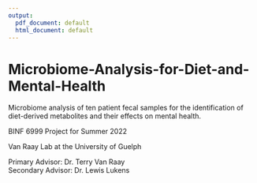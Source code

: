 ```yaml
---
output:
  pdf_document: default
  html_document: default
---
```

# Microbiome-Analysis-for-Diet-and-Mental-Health
Microbiome analysis of ten patient fecal samples for the identification of diet-derived metabolites and their effects on mental health.

BINF 6999 Project for Summer 2022

Van Raay Lab at the University of Guelph

Primary Advisor: Dr. Terry Van Raay   
Secondary Advisor: Dr. Lewis Lukens
